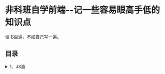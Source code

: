 # 非科班自学前端--记一些容易眼高手低的知识点
读书百遍，不如自己写一遍。
## 目录
<details>
<summary>1、JS篇</summary>
  
1.1 [对象的创建和继承](https://github.com/IamHuadong/blogs/issues/1)  
1.2 [对象的浅拷贝和深拷贝](https://github.com/IamHuadong/blogs/issues/2)
</details>


